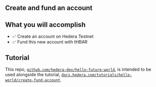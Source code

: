 ## Create and fund an account

## What you will accomplish

- ✅ Create an account on Hedera Testnet
- ✅ Fund this new account with tHBAR

## Tutorial

This repo, [`github.com/hedera-dev/hello-future-world`](https://github.com/hedera-dev/hello-future-world/),
is intended to be used alongside the tutorial,
[`docs.hedera.com/tutorials/hello-world/create-fund-account`](https://docs.hedera.com/tutorials/hello-world/create-fund-account/).

